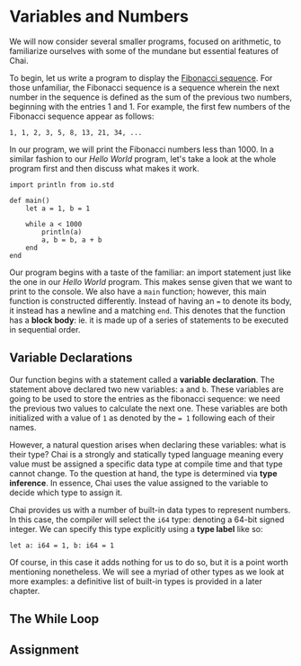 # Variables and Numbers

We will now consider several smaller programs, focused on arithmetic, to
familiarize ourselves with some of the mundane but essential features of Chai.

To begin, let us write a program to display the
[Fibonacci sequence](https://en.wikipedia.org/wiki/Fibonacci_number).  For those
unfamiliar, the Fibonacci sequence is a sequence wherein the next number in the
sequence is defined as the sum of the previous two numbers, beginning with the
entries 1 and 1.  For example, the first few numbers of the Fibonacci sequence
appear as follows:

```text
1, 1, 2, 3, 5, 8, 13, 21, 34, ...
```

In our program, we will print the Fibonacci numbers less than 1000.  In a
similar fashion to our *Hello World* program, let's take a look at the whole
program first and then discuss what makes it work.

    import println from io.std

    def main()
        let a = 1, b = 1

        while a < 1000
            println(a)
            a, b = b, a + b
        end
    end

Our program begins with a taste of the familiar: an import statement just like
the one in our *Hello World* program.  This makes sense given that we want to
print to the console.  We also have a `main` function; however, this main
function is constructed differently.  Instead of having an `=` to denote its
body, it instead has a newline and a matching `end`.  This denotes that the
function has a **block body**: ie. it is made up of a series of statements to be
executed in sequential order.

## Variable Declarations

Our function begins with a statement called a **variable declaration**.  The
statement above declared two new variables: `a` and `b`.  These variables are
going to be used to store the entries as the fibonacci sequence: we need the
previous two values to calculate the next one.  These variables are both
initialized with a value of `1` as denoted by the `= 1` following each of their
names.

However, a natural question arises when declaring these variables: what is their
type?  Chai is a strongly and statically typed language meaning every value must
be assigned a specific data type at compile time and that type cannot change. To
the question at hand, the type is determined via **type inference**.  In
essence, Chai uses the value assigned to the variable to decide which type to
assign it.

Chai provides us with a number of built-in data types to represent numbers.  In
this case, the compiler will select the `i64` type: denoting a 64-bit signed
integer.  We can specify this type explicitly using a **type label** like so:

    let a: i64 = 1, b: i64 = 1

Of course, in this case it adds nothing for us to do so, but it is a point worth
mentioning nonetheless.  We will see a myriad of other types as we look at more
examples: a definitive list of built-in types is provided in a later chapter.

## The While Loop

## Assignment





